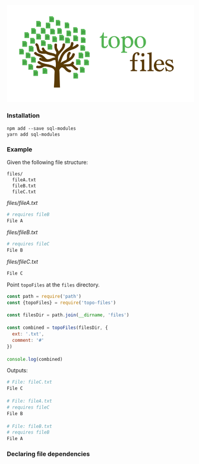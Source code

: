 <img src="logo.png" />

### Installation

```
npm add --save sql-modules
yarn add sql-modules
```

### Example
Given the following file structure:

```
files/
  fileA.txt
  fileB.txt
  fileC.txt
```

_files/fileA.txt_
```sh
# requires fileB
File A
```

_files/fileB.txt_
```sh
# requires fileC
File B
```

_files/fileC.txt_
```sh
File C
```

Point `topoFiles` at the `files` directory.
```js
const path = require('path')
const {topoFiles} = require('topo-files')

const filesDir = path.join(__dirname, 'files')

const combined = topoFiles(filesDir, {
  ext: '.txt',
  comment: '#'
})

console.log(combined)
```
Outputs:
```sh
# File: fileC.txt
File C

# File: fileA.txt
# requires fileC
File B

# File: fileB.txt
# requires fileB
File A
```

### Declaring file dependencies



